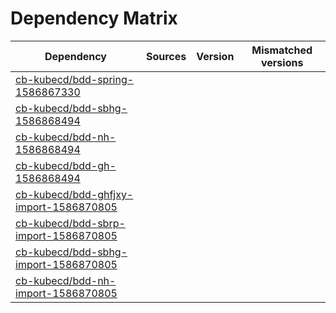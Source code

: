 # Dependency Matrix

Dependency | Sources | Version | Mismatched versions
---------- | ------- | ------- | -------------------
[cb-kubecd/bdd-spring-1586867330](https://github.com/cb-kubecd/bdd-spring-1586867330.git) |  | []() | 
[cb-kubecd/bdd-sbhg-1586868494](https://github.com/cb-kubecd/bdd-sbhg-1586868494.git) |  | []() | 
[cb-kubecd/bdd-nh-1586868494](https://github.com/cb-kubecd/bdd-nh-1586868494.git) |  | []() | 
[cb-kubecd/bdd-gh-1586868494](https://github.com/cb-kubecd/bdd-gh-1586868494.git) |  | []() | 
[cb-kubecd/bdd-ghfjxy-import-1586870805](https://github.com/cb-kubecd/bdd-ghfjxy-import-1586870805.git) |  | []() | 
[cb-kubecd/bdd-sbrp-import-1586870805](https://github.com/cb-kubecd/bdd-sbrp-import-1586870805.git) |  | []() | 
[cb-kubecd/bdd-sbhg-import-1586870805](https://github.com/cb-kubecd/bdd-sbhg-import-1586870805.git) |  | []() | 
[cb-kubecd/bdd-nh-import-1586870805](https://github.com/cb-kubecd/bdd-nh-import-1586870805.git) |  | []() | 
